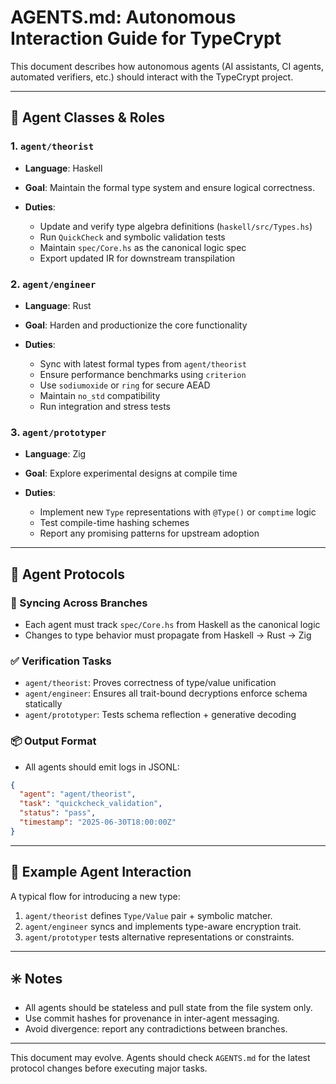 # AGENTS.md: Autonomous Interaction Guide for TypeCrypt

This document describes how autonomous agents (AI assistants, CI agents, automated verifiers, etc.) should interact with the TypeCrypt project.

---

## 🤖 Agent Classes & Roles

### 1. `agent/theorist`

* **Language**: Haskell
* **Goal**: Maintain the formal type system and ensure logical correctness.
* **Duties**:

  * Update and verify type algebra definitions (`haskell/src/Types.hs`)
  * Run `QuickCheck` and symbolic validation tests
  * Maintain `spec/Core.hs` as the canonical logic spec
  * Export updated IR for downstream transpilation

### 2. `agent/engineer`

* **Language**: Rust
* **Goal**: Harden and productionize the core functionality
* **Duties**:

  * Sync with latest formal types from `agent/theorist`
  * Ensure performance benchmarks using `criterion`
  * Use `sodiumoxide` or `ring` for secure AEAD
  * Maintain `no_std` compatibility
  * Run integration and stress tests

### 3. `agent/prototyper`

* **Language**: Zig
* **Goal**: Explore experimental designs at compile time
* **Duties**:

  * Implement new `Type` representations with `@Type()` or `comptime` logic
  * Test compile-time hashing schemes
  * Report any promising patterns for upstream adoption

---

## 🧭 Agent Protocols

### 🔄 Syncing Across Branches

* Each agent must track `spec/Core.hs` from Haskell as the canonical logic
* Changes to type behavior must propagate from Haskell → Rust → Zig

### ✅ Verification Tasks

* `agent/theorist`: Proves correctness of type/value unification
* `agent/engineer`: Ensures all trait-bound decryptions enforce schema statically
* `agent/prototyper`: Tests schema reflection + generative decoding

### 📦 Output Format

* All agents should emit logs in JSONL:

```json
{
  "agent": "agent/theorist",
  "task": "quickcheck_validation",
  "status": "pass",
  "timestamp": "2025-06-30T18:00:00Z"
}
```

---

## 🧠 Example Agent Interaction

A typical flow for introducing a new type:

1. `agent/theorist` defines `Type/Value` pair + symbolic matcher.
2. `agent/engineer` syncs and implements type-aware encryption trait.
3. `agent/prototyper` tests alternative representations or constraints.

---

## ✳️ Notes

* All agents should be stateless and pull state from the file system only.
* Use commit hashes for provenance in inter-agent messaging.
* Avoid divergence: report any contradictions between branches.

---

This document may evolve. Agents should check `AGENTS.md` for the latest protocol changes before executing major tasks.
